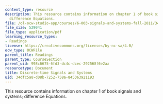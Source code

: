 ```yaml
---
content_type: resource
description: This resource contains information on chapter 1 of book signals and systems;
  difference Equations.
file: /ol-ocw-studio-app/courses/6-003-signals-and-systems-fall-2011/34dfc5a8d08b7252758a845363921193_MIT6_003F11_chap1.pdf
file_size: 529041
file_type: application/pdf
learning_resource_types:
- Readings
license: https://creativecommons.org/licenses/by-nc-sa/4.0/
ocw_type: OCWFile
parent_title: Readings
parent_type: CourseSection
parent_uid: 998c6675-6fd3-dc4c-dcec-292568f6e2aa
resourcetype: Document
title: Discrete-time Signals and Systems
uid: 34dfc5a8-d08b-7252-758a-845363921193
---
```

This resource contains information on chapter 1 of book signals and systems; difference Equations.